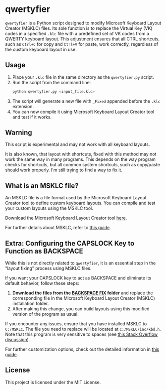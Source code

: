 # qwertyfier

`qwertyfier` is a Python script designed to modify Microsoft Keyboard Layout Creator (MSKLC) files. Its sole function is to replace the Virtual Key (VK) codes in a specified `.klc` file with a predefined set of VK codes from a QWERTY keyboard layout. 
This adjustment ensures that all CTRL shortcuts, such as `Ctrl+C` for copy and `Ctrl+V` for paste, work correctly, regardless of the custom keyboard layout in use.

## Usage

1. Place your `.klc` file in the same directory as the `qwertyfier.py` script.
2. Run the script from the command line:
   ```sh
   python qwertyfier.py <input_file.klc>
   ```
3. The script will generate a new file with `_Fixed` appended before the `.klc` extension.
4. You can now compile it using Microsoft Keyboard Layout Creator tool and test if it works.

## Warning

This script is experimental and may not work with all keyboard layouts.

It is also known, that layout with shortcuts, fixed with this method may not work the same way in many programs. This depends on the way program checks for shortcuts, but all common system shortcuts, such as copy/paste should work properly. I'm still trying to find a way to fix it.

## What is an MSKLC file?

An MSKLC file is a file format used by the Microsoft Keyboard Layout Creator tool to define custom keyboard layouts. You can compile and test your custom layouts using the MSKLC tool.

Download the Microsoft Keyboard Layout Creator tool [here](https://www.microsoft.com/en-us/download/details.aspx?id=102134).

For further details about MSKLC, refer to [this guide](https://msklc-guide.github.io/).

## Extra: Configuring the CAPSLOCK Key to Function as BACKSPACE

While this is not directly related to `qwertyfier`, it is an essential step in the "layout fixing" process using MSKLC files.

If you want your CAPSLOCK key to act as BACKSPACE and eliminate its default behavior, follow these steps:

1. **Download the files from the [BACKSPACE FIX](https://github.com/dphdmn/qwertyfier/tree/main/BACKSPACE%20FIX) folder** and replace the corresponding file in the Microsoft Keyboard Layout Creator (MSKLC) installation folder.
2. After making this change, you can build layouts using this modified version of the program as usual.

If you encounter any issues, ensure that you have installed MSKLC to `C:/MSKLC`. The file you need to replace will be located at `C:/MSKLC/inc/kbd.h`. Note that this program is very sensitive to spaces (see [this Stack Overflow discussion](https://stackoverflow.com/a/60048017)).

For further customization options, check out the detailed information in [this guide](https://msklc-guide.github.io/).

## License

This project is licensed under the MIT License.

